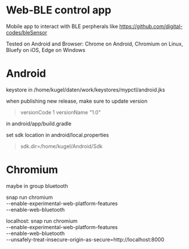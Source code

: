 # Web-BLE control app

Mobile app to interact with BLE perpherals like https://github.com/digital-codes/bleSensor

Tested on Android and Browser: Chrome on Android, Chromium on Linux, Bluefy on iOS, Edge on Windows


# Android

keystore in /home/kugel/daten/work/keystores/mypctl/android.jks

when publishing new release, make sure to update version 

> versionCode 1
> versionName "1.0"

in android/app/build.gradle

set sdk location in android/local.properties

> sdk.dir=/home/kugel/Android/Sdk


# Chromium
maybe in group bluetooth


snap run chromium \
  --enable-experimental-web-platform-features \
  --enable-web-bluetooth


localhost:
snap run chromium \
  --enable-experimental-web-platform-features \
  --enable-web-bluetooth \
  --unsafely-treat-insecure-origin-as-secure=http://localhost:8000

